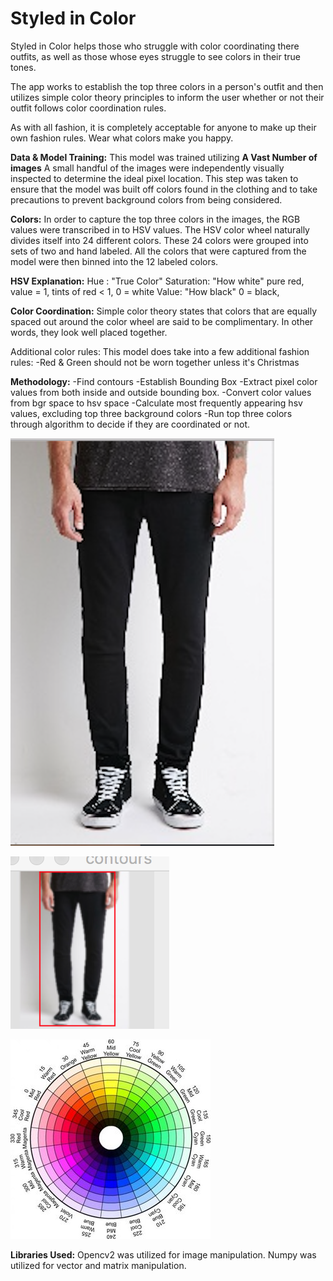 # Styled in Color


Styled in Color helps those who struggle with color coordinating there outfits, as well as those whose eyes struggle to see colors in their true tones.

The app works to establish the top three colors in a person's outfit and then utilizes simple color theory principles to inform the user whether or not their outfit follows color coordination rules.

As with all fashion, it is completely acceptable for anyone to make up their own fashion rules. Wear what colors make you happy.

**Data & Model Training:**
  This model was trained utilizing **A Vast Number of images**
  A small handful of the images were independently visually inspected to determine the ideal pixel location. This step was taken to ensure that the model was built off colors found in the clothing and to take precautions to prevent background colors from being considered.

**Colors:**
  In order to capture the top three colors in the images, the RGB values were transcribed in to HSV values. The HSV color wheel naturally divides itself into 24 different colors. These 24 colors were grouped into sets of two and hand labeled. All the colors that were captured from the model were then binned into the 12 labeled colors.

**HSV Explanation:**
  Hue : "True Color"
  Saturation: "How white" pure red, value = 1, tints of red < 1,
              0 = white
  Value: "How black" 0 = black,

**Color Coordination:**
  Simple color theory states that colors that are equally spaced out around the color wheel are said to be complimentary. In other words, they look well placed together.

  Additional color rules:
    This model does take into a few additional fashion rules:
      -Red & Green should not be worn together unless it's Christmas

**Methodology:**
  -Find contours
  -Establish Bounding Box
  -Extract pixel color values from both inside and outside bounding box.
  -Convert color values from bgr space to hsv space
  -Calculate most frequently appearing hsv values, excluding top three background colors
  -Run top three colors through algorithm to decide if they are coordinated or not.

  ![Starting Image](https://github.com/NRahm/styled_in_color/blob/master/data/read_me_photos/sample_image_original.jpg)

  ![Bounding Box Location](https://github.com/NRahm/styled_in_color/blob/master/data/read_me_photos/bounding_box.jpg)


   ![HSV Colorwheel](https://github.com/NRahm/styled_in_color/blob/master/data/read_me_photos/color_wheel.jpg)


**Libraries Used:**
  Opencv2 was utilized for image manipulation.
  Numpy was utilized for vector and matrix manipulation.
